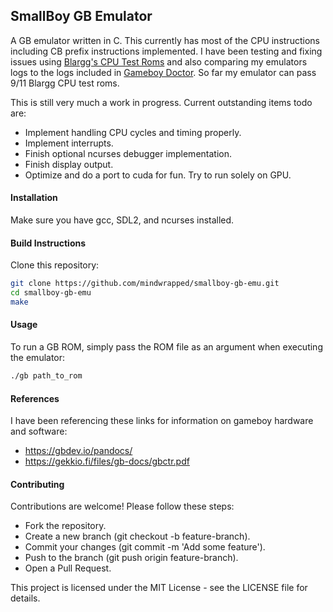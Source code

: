 ## SmallBoy GB Emulator

A GB emulator written in C. This currently has most of the CPU instructions including CB prefix instructions implemented. I have been testing and fixing issues using [Blargg's CPU Test Roms](https://github.com/retrio/gb-test-roms) and also comparing my emulators logs to the logs included in [Gameboy Doctor](https://github.com/robert/gameboy-doctor). So far my emulator can pass 9/11 Blargg CPU test roms.


This is still very much a work in progress. Current outstanding items todo are:
- Implement handling CPU cycles and timing properly.
- Implement interrupts.
- Finish optional ncurses debugger implementation.
- Finish display output.
- Optimize and do a port to cuda for fun. Try to run solely on GPU.

#### Installation
Make sure you have gcc, SDL2, and ncurses installed.

#### Build Instructions
Clone this repository:

```bash
git clone https://github.com/mindwrapped/smallboy-gb-emu.git
cd smallboy-gb-emu
make
```
#### Usage
To run a GB ROM, simply pass the ROM file as an argument when executing the emulator:

```bash
./gb path_to_rom
```

#### References
I have been referencing these links for information on gameboy hardware and software:
- https://gbdev.io/pandocs/
- https://gekkio.fi/files/gb-docs/gbctr.pdf

#### Contributing
Contributions are welcome! Please follow these steps:
- Fork the repository.
- Create a new branch (git checkout -b feature-branch).
- Commit your changes (git commit -m 'Add some feature').
- Push to the branch (git push origin feature-branch).
- Open a Pull Request.

This project is licensed under the MIT License - see the LICENSE file for details.
